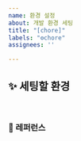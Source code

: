 ```yaml
---
name: 환경 설정
about: 개발 환경 세팅
title: "[chore]"
labels: "⚙️chore"
assignees: ''

---
```


## ✨ 세팅할 환경

<br>

### 📕 레퍼런스